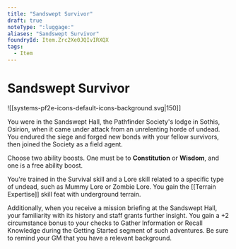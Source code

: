 ```yaml
---
title: "Sandswept Survivor"
draft: true
noteType: ":luggage:"
aliases: "Sandswept Survivor"
foundryId: Item.Zrc2Xe0JQIvIRXQX
tags:
  - Item
---
```


# Sandswept Survivor
![[systems-pf2e-icons-default-icons-background.svg|150]]

You were in the Sandswept Hall, the Pathfinder Society's lodge in Sothis, Osirion, when it came under attack from an unrelenting horde of undead. You endured the siege and forged new bonds with your fellow survivors, then joined the Society as a field agent.

Choose two ability boosts. One must be to **Constitution** or **Wisdom**, and one is a free ability boost.

You're trained in the Survival skill and a Lore skill related to a specific type of undead, such as Mummy Lore or Zombie Lore. You gain the [[Terrain Expertise]] skill feat with underground terrain.

Additionally, when you receive a mission briefing at the Sandswept Hall, your familiarity with its history and staff grants further insight. You gain a +2 circumstance bonus to your checks to Gather Information or Recall Knowledge during the Getting Started segment of such adventures. Be sure to remind your GM that you have a relevant background.
